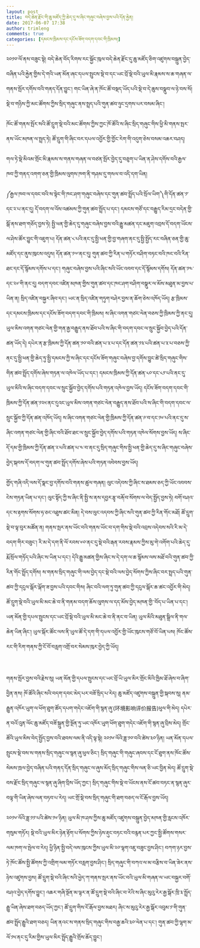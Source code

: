 ```yaml
---
layout: post
title: བདེ་ཆེན་རྫོང་གི་ཆུ་མཛོད་ཀྱི་ཆེད་དུ་ས་ཞིང་གཞུང་བཞེས་བྱས་པའི་དོན་རྐྱེན།
date: 2017-06-07 17:38
author: trimleng
comments: true
categories: [དམངས་ཁྲིམས་དང་དངོས་ཟོག་བདག་དབང་གི་ཁྲིམས།]
---
```

༢༠༡༠་ལོ་ནས་བཟུང་སྟེ། བདེ་ཆེན་བོད་རིགས་རང་སྐྱོང་ཁུལ་བདེ་ཆེན་རྫོང་དུ་ཆུ་མཛོད་ཅིག་འཛུགས་བསྐྲུན་བྱེད་བཞིན་པའི་རྐྱེན་གྱིས་དེ་གའི་ཡན་མོན་ཞང་དཔལ་སྤུངས་སྡེ་བ་དང་ཡང་བྲོ་སྡེ་བའི་ཡུལ་མི་རྣམས་ས་ཆ་གཞན་ལ་གནས་སྤོར་དགོས་བའི་གནད་དོན་བྱུང་། གང་ཡིན་ཞེ་ན་ཁོང་ཚོ་བསྡད་ཡོད་པའི་སྡེ་བ་དེ་ཆུས་བསྣུབ་ལ་ཉེ་བས་སོ། སྡེ་བ་གཉིས་ཀྱི་མང་ཚོགས་ཀྱིས་སྲིད་གཞུང་ནས་སྤྲད་པའི་གུན་ཚབ་ཉུང་དྲགས་པར་བསམ་ཞིང་།<!--more-->

ཁོང་ཚོ་གནས་སྤོར་སའི་ཚོ་དྲུག་སྡེ་བའི་མང་ཚོགས་ཀྱིས་ཀྱང་ཁོ་ཚོའི་ས་ཞིང་སྲིད་གཞུང་གིས་ཕྱི་མི་གནས་སྤར་ནས་ཡོང་མཁན་ལ་སྤྲད་ཏེ། ཚོ་དྲུག་གི་ཞིང་བར་དཔལ་འབྱོར་གྱི་གྱོང་རེག་གི་འདུག་ཅེས་བསམ་འཆར་བཤད།

གལ་ཏེ་སྡེ་མིའམ་གྲོང་མི་རྣམས་ས་གནས་གཞན་ལ་བཙན་སྤོར་བྱེད་དུ་བཅུག་པ་ཡིན་ན་ཤེས་དགོས་བའི་རྒྱལ་ཁབ་ཀྱི་གནད་འགག་ཅན་གྱི་ཁྲིམས་ལུགས་ཁག་ནི་གཤམ་དུ་གསལ་བ་འདི་དག་ཡིན།

༼རྒྱལ་ཁབ་ལ་དབང་བའི་ས་སྟེང་གི་ཁང་ཤག་གཞུང་བཞེས་དང་གུན་ཚབ་སྤྲོད་པའི་སྲོལ་ཡིག་༽གི་དོན་ཚན་༡་དང་༢་པ་ནང་དུ། དོ་བདག་ལ་འོས་འཚམས་ཀྱི་གུན་ཚབ་སྤྲོད་པ་དང་། དམངས་གཙོ་དང་བརྒྱུད་རིམ་དྲང་བདེན་གྱི་སྒོ་ནས་ཐག་གཅོད་བྱས་ཏེ། སྤྱི་ཕན་གྱི་ཆེད་དུ་གཞུང་བཞེས་བྱས་བའི་རྒྱུ་མཚན་དང་མཇུག་འབྲས་དོ་བདག་ཡོངས་ལ་ཤེས་ཚོར་བྱུང་གི་འཇུག་པ། དོན་ཚན་༨་པའི་ནང་དུ་སྤྱི་ཕན་གྱི་བྱ་གཞག་ནང་དུ་སྤྱི་སྤྱོད་རང་བཞིན་ཅན་གྱི་ཆུ་མཛོད་དང་ནུས་ཁུངས་འདུས། དོན་ཚན་༡༧་ནང་དུ། གུན་ཚབ་ཀྱི་རིན་པ་གཏོར་བཤིག་བཏང་བའི་ཁང་བའི་རིན་ཐང་དང་དོ་སྙོམས་དགོས་པ་དང་། གཞུང་བཞེས་བྱས་པའི་ཞིང་སའི་ཡོང་འབབ་དང་དོ་སྙོམས་དགོས། དོན་ཚན་༡༤་དང་༢༦་གི་ནང་དུ། བདག་དབང་འཛིན་མཁན་གྱིས་གུན་ཚབ་དང་ཁང་ཤག་བཤིག་བསྣུར་ལ་མོས་མཐུན་མ་བྱས་པ་ཡིན་ན། སྲིད་འཛིན་བསྐྱར་ཞིབ་དང་། ཡང་ན་སྲིད་འཛིན་གཏུག་བཤེར་བྱས་ན་ཆོག་ཅེས་འཁོད་ཡོད། རྩ་ཁྲིམས་དང་དམངས་ཁྲིམས་དང་དངོས་ཟོག་བདག་དབང་གི་ཁྲིམས། ས་ཞིང་འགན་གཙང་ལེན་བཅས་ཀྱི་ཁྲིམས་ཀྱི་ནང་དུ། ཡུལ་མིས་འགན་གཙང་ལེན་གྱི་གན་རྒྱ་བརྒྱུད་ནས་ཐོབ་པའི་ས་ཞིང་གི་བདག་དབང་ལ་སྲུང་སྐྱོབ་བྱེད་པའི་དོན་ཚན་ཡོད་དེ། དཔེར་ན་རྩ་ཁྲིམས་ཀྱི་དོན་ཚན་༡༠་བའི་ཚན་པ་༣་པ་དང་དོན་ཚན་༡༣་པའི་ཚན་པ་༣་པ་བཅས་ཀྱི་ནང་དུ་སྤྱི་ཕན་གྱི་ཆེད་ཏུ་སྤྱི་དམངས་ཀྱི་ས་ཞིང་དང་དངོས་ཟོག་གཞུང་བཞེས་བྱ་དགོས་བྱུང་ཚེ་སྲིད་གཞུང་གིས་གིན་ཚབ་སྤྲོད་དགོས་ཞེས་གཏན་ལ་འཁེལ་ཡོད་པ་དང་། དམངས་ཁྲིམས་ཀྱི་དོན་ཚན་༨༠་དང་༨༡་པའི་ནང་དུ་ཡུལ་མིའི་ས་ཞིང་བདག་དབང་ལ་སྲུང་སྐྱོབ་བྱེད་དགོས་པའི་གཏན་འཁེལ་བྱས་ཡོད། དངོས་ཟོག་བདག་དབང་གི་ཁྲིམས་ཀྱི་དོན་ཚན་༡༢༥་ནང་དུའང་ཡུལ་མིས་འགན་གཙང་ལེན་བརྒྱུད་ནས་ཐོབ་པའི་ས་ཞིང་གི་བདག་དབང་ལ་སྲུང་སྐྱོབ་ཀྱི་དོན་ཚན་འཁོད་ཡོད། ས་ཞིང་འགན་གཙང་ལེན་གྱི་ཁྲིམས་ཀྱི་དོན་ཚན་༩་བ་དང་༡༦་པའི་ནང་དུ་ས་ཞིང་འགན་གཙང་ལེན་གྱི་ཞིང་བའི་ཐོབ་ཐང་ལ་སྲུང་སྐྱོབ་བྱེད་དགོས་པའི་གཏན་འཁེལ་སོགས་བྱས་ཡོད། ས་ཞིང་དོ་དམ་གྱི་ཁྲིམས་ཀྱི་དོན་ཚན་༢་པའི་ཚན་པ་༤་བ་ནང་དུ་སྲིད་གཞུང་གིས་སྤྱི་ཕན་གྱི་ཆེད་དུ་ས་ཞིང་གཞུང་བཞེས་བྱེད་སྐབས་དོ་བདག་ལ་གུན་ཚབ་སྤྲོད་དགོས་ཞེས་པའི་གཏན་འབེབས་བྱས་ཡོད།

གྱོད་གཞི་འདི་ལས་དོ་སྣང་བྱ་དགོས་བའི་གནས་ཚུལ་གཞན། ལུང་འདེབས་ཀྱི་ཞིང་ས་ཐམས་ཅད་ཀྱི་ཡོང་འབབས་ངེས་གཏན་ཡིན་པ་དང་། ལུང་སྟོད་ཀྱི་ས་ཞིང་ནི་སྤྱི་ས་ནས་དབྱར་རྩྭ་བརྐོ་བ་སོགས་ལ་བེད་སྤྱོད་བྱས་ཏེ། བགོ་བཤའ་དང་ས་རྟགས་སོགས་ཧ་ཅང་འཐུས་ཚང་མིན། དེ་བས་ལུང་འདབས་ཀྱི་ཞིང་སའི་གུན་ཚབ་ཀྱི་རིན་གོང་མཐོ། ཚོ་དྲུག་སྡེ་བ་ལྟ་བུར་མཚོན་ན། གནས་སྤར་ནས་ཡོང་བའི་གནས་ཡོང་བ་དག་གིས་སྡེ་བའི་འབྲས་འདེབས་སའི་རི་མ་དེ་བདག་གིར་བཟུང་། རི་མ་དེ་དག་ནི་ལོ་རབས་༦༠་ནང་དུ་སྡེ་བའི་རྒན་རབས་རྣམས་ཀྱིས་མུ་གེ་འགོག་པའི་ཆེད་དུ་རྨོ་སྲོལ་གཏོད་པའི་ཞིང་ས་ཡིན་པ་དང་། དེའི་རྒྱུ་མཚན་གྱིས་ཞིང་ས་དེ་དག་ལ་ཆ་སྙོམས་ལས་མཐོ་བའི་གུན་ཚབ་ཀྱི་རིན་གོང་སྤྲོད་དགོས། ས་གནས་སྲིད་གཞུང་གི་ལས་བྱེད་དང་སྡེ་བའི་ལས་བྱེད་སོགས་ཀྱིས་ཞིང་བར་སྤྲད་པའི་གུན་ཚབ་ཀྱི་དངུལ་སྒོར་ལྐོག་ཟ་བྱས་པའི་དབང་གིས། ཞིང་བའི་ལག་ཏུ་གུན་ཚབ་ཀྱི་དངུལ་སྒོར་ཆ་ཚང་འབྱོར་གི་མེད། ཚོ་དྲུག་སྡེ་བའི་ཡུལ་མི་མང་ཆེ་བ་ནི་གནམ་བདག་ཆོས་ལུགས་ལ་དད་མོས་བྱེད་མཁན་གྱི་་བོད་པ་ཡིན་པ་དང་། ཡན་མོན་གྱི་དཔལ་སྤུངས་དང་ཡང་བྲོ་སྡེ་བའི་ཡུལ་མི་མང་ཆེ་བ་ནི་ནང་བ་ཡིན། ཡུལ་མིའི་མཐུན་སྒྲིལ་ནི་གལ་ཆེན་ཡིན་ཞིང་། ཡུལ་སྐོར་ཚོང་ལས་ནི་ཡུལ་ཚོ་དེ་དག་གི་དཔལ་འབྱོར་གྱི་ཡོང་ཁུངས་གཙོ་བོ་ཡིན་པས། ཁོང་ཚོས་རང་གི་རིག་གནས་ཀྱི་ངོ་བོ་བརླག་འགྲོ་བར་སེམས་ཁུར་བྱེད་ཀྱི་ཡོད།

&nbsp;

གནས་སྤོར་བྱས་བའི་རྗེས་སུ། ཡན་མོན་གྱི་དཔལ་སྤུངས་དང་ཡང་བྲོ་ཡི་ཡུལ་མིར་གྲོང་མིའི་ཁྱིམ་ཐོ་ཞེས་བ་ཞིག་བྱིན་ནས། ཁོ་ཚོའི་ཞིང་སའི་བདག་དབང་མེད་པར་བཟོ་སྲིད་པ་རེད། ཆུ་མཛོད་འཛུགས་བསྐྲུན་གྱི་སྐབས་སུ། ནམ་རྒྱུན་འཁོར་ཡུག་ལ་ཕོག་ཐུག་ཚོད་དཔག་གདེང་འཇོག་གི་སྙན་ཞུ་(<span style="font-weight: 400;">环境影响评价报告</span><span style="font-weight: 400;">)ཕུལ་གི་མེད། དཔེར་ན་བའོ་འུན་ལོང་ཆུ་མཛོད་བཟོ་སྐྲུན་གྱི་སྔོན་ཏུ་ཡང་འཁོར་ཡུག་ཕོག་ཐུག་གདེང་འཇོག་གི་སྙན་ཞུ་བྲིས་མེད། </span>གྲོང་ཚོའི་ཡུལ་མིས་བེད་སྤྱོད་བྱས་བའི་ཐབས་ལམ་ནི་འདི་ལྟ་སྟེ། ༢༠༡༦་ལོའི་ཟླ་༡༠་བའི་ཚེས་༣༠་ཉིན། ཡན་མོན་དཔལ་སྤུངས་སྡེ་བས་ས་གནས་སྲིད་གཞུང་ལ་སྙན་ཞུ་ཕུལ་ཅིང་། སྲིད་གཞུང་གི་གཞུང་ཞབས་དང་ངོ་ཐུག་ནས་ཁོང་ཚོས་སེམས་ཁྲལ་བྱེད་བཞིན་པའི་གནད་དོན་སྲིད་གཞུང་ལ་ཞུས་མོད་སྲིད་གཞུང་གིས་ལན་ཅི་ཡང་བྱིན་མེད། ཚོ་དྲུག་སྡེ་བས་རྫོང་སྲིད་གཞུང་ལ་སྙན་ཞུ་ཞིག་བྲིས་ཡོད་ཀྱང་། སྲིད་གཞུང་གིས་སྡེ་བ་ཡོངས་ནས་ངོ་ཚབ་བཏང་ན་སྙན་ཞུར་བལྟ་གི་ཡིན་ཞེས་ལན་བཏབ་པ་རེད། ཡང་གྲོ་སྡེ་བས་སྲིད་གཞུང་གི་ཐག་བཅད་ལ་ངོ་རྒོལ་བྱས་ཡོད།

༢༠༡༦་ལོའི་ཟླ་༡༡་པའི་ཚེས་༡༦་ཉིན། ཡུལ་མི་ཁ་ཤས་ཀྱིས་ཆུ་མཛོད་འཛུགས་བསྐྲུན་བྱེད་མཁན་གྱི་རླངས་འཁོར་གསུམ་གཏོར། སྡེ་བའི་ཡུལ་མིར་ཉེན་རྟོག་པ་སོགས་ཀྱིས་ཉེས་རྡུང་བཏང་བའི་བརྙན་པར་ཀྱང་སྤྱི་ཚོགས་གསར་ལམ་ཁག་ལ་སྤེལ་བ་རེད། ཕྱི་ཉིན་སྤྱི་བདེ་ལས་ཁུངས་ཀྱིས་ཡུལ་མི་༢༠་ལྷག་འཇུ་བཟུང་བྱས་ཤིང་། བཀག་ཉར་བྱས་ཏེ་ཁོང་ཚོས་སྤྱི་ཚོགས་ཀྱི་འགྲིག་ལམ་གཏོར་བརླག་བྱས་ཤིང་། སྲིད་གཞུང་གི་བཀའ་ལ་མ་བརྩིས་བ་ཡིན་ཟེར་ནས་ཉེས་འཛུགས་བྱས། ཚོ་དྲུག་སྡེ་བའི་ཞིང་སའི་ཕྱེད་ཀ་གནས་སྤར་ནས་ཡོང་བའི་ཡུལ་མི་གཞན་ལ་ཡང་བསྐྱར་བགོ་བཤའ་བྱེད་དགོས་བྱུང་། འཆར་གཞི་སྔོན་མ་ལྟར་ན་ཚོ་དྲུག་སྡེ་བའི་ཞིང་བ་རེའི་ས་ཞིང་མུའུ་རེར་རྒྱ་སྒོར་ཁྲི་༣་སྤྲོད་རྒྱུ་ཡིན་ཞེས་ཐག་བཅད་ཡོད་ཀྱང་། ཚོ་དྲུག་གིས་ངོ་རྒོལ་བྱས་མཐར། ཞིང་ས་མུའུ་རེར་རྒྱ་སྒོར་འབུམ་༡་གི་གུན་ཚབ་སྤྲོད་རྒྱུའི་ཐག་བཅད། ཡིན་ནའང་ས་གནས་སྲིད་གཞུང་གིས་བརྒྱ་ཆའི་༣༠་ལེན་པ་དང་། གུན་ཚབ་ཀྱི་ལྷག་མ་ལོ་༡༥་ནང་དུ་རིམ་གྱིས་ཡུལ་མིར་སྤྲོད་རྒྱུའི་གྲོས་ཆོད་བྱུང་།
